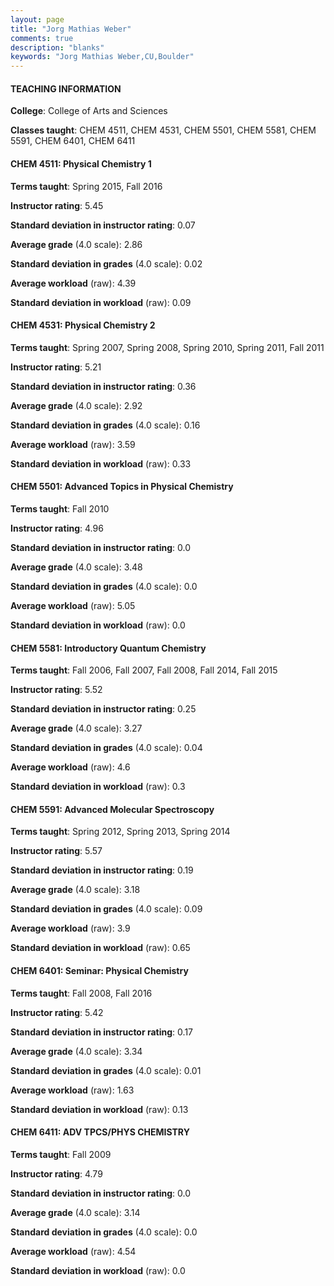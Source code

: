 ```yaml
---
layout: page
title: "Jorg Mathias Weber" 
comments: true
description: "blanks"
keywords: "Jorg Mathias Weber,CU,Boulder"
---
```

<head>
<script src="https://ajax.googleapis.com/ajax/libs/jquery/2.1.3/jquery.min.js"></script>
<script src="https://dl.dropboxusercontent.com/s/pc42nxpaw1ea4o9/highcharts.js?dl=0"></script>
<!-- <script src="../assets/js/highcharts.js"></script> -->
<style type="text/css">@font-face {
	font-family: "Bebas Neue";
	src: url(https://www.filehosting.org/file/details/544349/BebasNeue Regular.otf) format("opentype");
	}
	h1.Bebas { 
		font-family: "Bebas Neue", Verdana, Tahoma;
	}
</style>
</head>
	   
#### TEACHING INFORMATION

**College**: College of Arts and Sciences

**Classes taught**: CHEM 4511, CHEM 4531, CHEM 5501, CHEM 5581, CHEM 5591, CHEM 6401, CHEM 6411

#### CHEM 4511: Physical Chemistry 1

**Terms taught**: Spring 2015, Fall 2016

**Instructor rating**: 5.45

**Standard deviation in instructor rating**: 0.07

**Average grade** (4.0 scale): 2.86

**Standard deviation in grades** (4.0 scale): 0.02

**Average workload** (raw): 4.39

**Standard deviation in workload** (raw): 0.09

#### CHEM 4531: Physical Chemistry 2

**Terms taught**: Spring 2007, Spring 2008, Spring 2010, Spring 2011, Fall 2011

**Instructor rating**: 5.21

**Standard deviation in instructor rating**: 0.36

**Average grade** (4.0 scale): 2.92

**Standard deviation in grades** (4.0 scale): 0.16

**Average workload** (raw): 3.59

**Standard deviation in workload** (raw): 0.33

#### CHEM 5501: Advanced Topics in Physical Chemistry

**Terms taught**: Fall 2010

**Instructor rating**: 4.96

**Standard deviation in instructor rating**: 0.0

**Average grade** (4.0 scale): 3.48

**Standard deviation in grades** (4.0 scale): 0.0

**Average workload** (raw): 5.05

**Standard deviation in workload** (raw): 0.0

#### CHEM 5581: Introductory Quantum Chemistry

**Terms taught**: Fall 2006, Fall 2007, Fall 2008, Fall 2014, Fall 2015

**Instructor rating**: 5.52

**Standard deviation in instructor rating**: 0.25

**Average grade** (4.0 scale): 3.27

**Standard deviation in grades** (4.0 scale): 0.04

**Average workload** (raw): 4.6

**Standard deviation in workload** (raw): 0.3

#### CHEM 5591: Advanced Molecular Spectroscopy

**Terms taught**: Spring 2012, Spring 2013, Spring 2014

**Instructor rating**: 5.57

**Standard deviation in instructor rating**: 0.19

**Average grade** (4.0 scale): 3.18

**Standard deviation in grades** (4.0 scale): 0.09

**Average workload** (raw): 3.9

**Standard deviation in workload** (raw): 0.65

#### CHEM 6401: Seminar: Physical Chemistry

**Terms taught**: Fall 2008, Fall 2016

**Instructor rating**: 5.42

**Standard deviation in instructor rating**: 0.17

**Average grade** (4.0 scale): 3.34

**Standard deviation in grades** (4.0 scale): 0.01

**Average workload** (raw): 1.63

**Standard deviation in workload** (raw): 0.13

#### CHEM 6411: ADV TPCS/PHYS CHEMISTRY

**Terms taught**: Fall 2009

**Instructor rating**: 4.79

**Standard deviation in instructor rating**: 0.0

**Average grade** (4.0 scale): 3.14

**Standard deviation in grades** (4.0 scale): 0.0

**Average workload** (raw): 4.54

**Standard deviation in workload** (raw): 0.0

